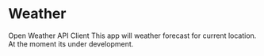 # Weather
Open Weather API Client
This app will weather forecast for current location.
At the moment its under development.
